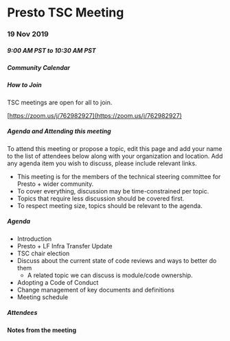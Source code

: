 # Presto TSC Meeting

### 19 Nov 2019
##### 9:00 AM PST to 10:30 AM PST

##### Community Calendar

##### How to Join

TSC meetings are open for all to join.

[https://zoom.us/j/762982927](https://zoom.us/j/762982927)

##### Agenda and Attending this meeting

To attend this meeting or propose a topic, edit this page and add your name to the list of attendees below along with your organization and location. Add any agenda item you wish to discuss, please include relevant links.

* This meeting is for the members of the technical steering committee for Presto + wider community.
* To cover everything, discussion may be time-constrained per topic.
* Topics that require less discussion should be covered first.
* To respect meeting size, topics should be relevant to the agenda.

##### Agenda
* Introduction
* Presto + LF Infra Transfer Update
* TSC chair election
* Discuss about the current state of code reviews and ways to better do them
    * A related topic we can discuss is module/code ownership.
* Adopting a Code of Conduct
* Change management of key documents and definitions
* Meeting schedule

##### Attendees

#### Notes from the meeting

